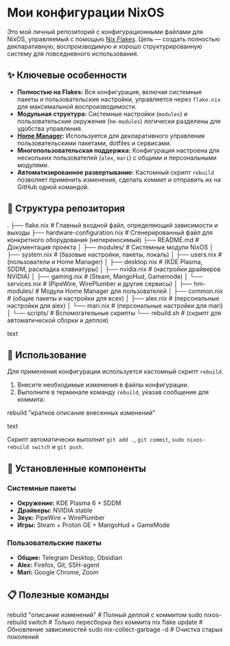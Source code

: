 # Мои конфигурации NixOS

Это мой личный репозиторий с конфигурационными файлами для NixOS, управляемый с помощью [Nix Flakes](https://nixos.wiki/wiki/Flakes). Цель — создать полностью декларативную, воспроизводимую и хорошо структурированную систему для повседневного использования.

## ✨ Ключевые особенности

*   **Полностью на Flakes:** Вся конфигурация, включая системные пакеты и пользовательские настройки, управляется через `flake.nix` для максимальной воспроизводимости.
*   **Модульная структура:** Системные настройки (`modules`) и пользовательские окружения (`hm-modules`) логически разделены для удобства управления.
*   **[Home Manager](https://github.com/nix-community/home-manager):** Используется для декларативного управления пользовательскими пакетами, dotfiles и сервисами.
*   **Многопользовательская поддержка:** Конфигурация настроена для нескольких пользователей (`alex`, `mari`) с общими и персональными модулями.
*   **Автоматизированное развертывание:** Кастомный скрипт `rebuild` позволяет применить изменения, сделать коммит и отправить их на GitHub одной командой.

## 📂 Структура репозитория

.
├── flake.nix # Главный входной файл, определяющий зависимости и выходы
├── hardware-configuration.nix # Сгенерированный файл для конкретного оборудования (непереносимый)
├── README.md # Документация проекта
│
├── modules/ # Системные модули NixOS
│ ├── system.nix # (базовые настройки, пакеты, локаль)
│ ├── users.nix # (пользователи и Home Manager)
│ ├── desktop.nix # (KDE Plasma, SDDM, раскладка клавиатуры)
│ ├── nvidia.nix # (настройки драйверов NVIDIA)
│ ├── gaming.nix # (Steam, MangoHud, Gamemode)
│ └── services.nix # (PipeWire, WirePlumber и другие сервисы)
│
├── hm-modules/ # Модули Home Manager для пользователей
│ ├── common.nix # (общие пакеты и настройки для всех)
│ ├── alex.nix # (персональные настройки для alex)
│ └── mari.nix # (персональные настройки для mari)
│
└── scripts/ # Вспомогательные скрипты
└── rebuild.sh # (скрипт для автоматической сборки и деплоя)

text

## 🚀 Использование

Для применения конфигурации используется кастомный скрипт `rebuild`.

1.  Внесите необходимые изменения в файлы конфигурации.
2.  Выполните в терминале команду `rebuild`, указав сообщение для коммита:

rebuild "краткое описание внесенных изменений"

text

Скрипт автоматически выполнит `git add .`, `git commit`, `sudo nixos-rebuild switch` и `git push`.

## 🔧 Установленные компоненты

### Системные пакеты
- **Окружение:** KDE Plasma 6 + SDDM
- **Драйверы:** NVIDIA stable
- **Звук:** PipeWire + WirePlumber
- **Игры:** Steam + Proton GE + MangoHud + GameMode

### Пользовательские пакеты
- **Общие:** Telegram Desktop, Obsidian
- **Alex:** Firefox, Git, SSH-agent
- **Mari:** Google Chrome, Zoom

## 📋 Полезные команды

rebuild "описание изменений" # Полный деплой с коммитом
sudo nixos-rebuild switch # Только пересборка без коммита
nix flake update # Обновление зависимостей
sudo nix-collect-garbage -d # Очистка старых поколений
